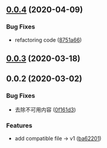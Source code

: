 ## [0.0.4](https://github.com/MicroAppJS/plugin-compatible/compare/v0.0.3...v0.0.4) (2020-04-09)


### Bug Fixes

* refactoring code ([8751a66](https://github.com/MicroAppJS/plugin-compatible/commit/8751a66ec13f7bfe7529386c49c2023a96c8bcc1))

## [0.0.3](https://github.com/MicroAppJS/plugin-compatible/compare/v0.0.2...v0.0.3) (2020-03-18)

## 0.0.2 (2020-03-02)


### Bug Fixes

* 去除不可用内容 ([0f161d3](https://github.com/MicroAppJS/plugin-compatible/commit/0f161d3e369977454e7214ccc4fadc0f43501dc6))


### Features

* add compatible file -> v1 ([ba62201](https://github.com/MicroAppJS/plugin-compatible/commit/ba622012408d2edfe0198879aa8e3dfd4b68b28e))


